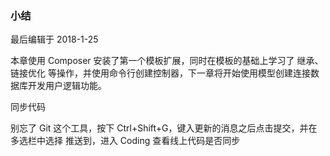 <div class="container-fluid">
    <div class="card card-cascade my-5 hoverable">
        <div class="view gradient-card-header indigo">
            <h3 class="h3-responsive">小结</h3>
            <p>最后编辑于 2018-1-25</p>
        </div>
        <div class="card-body">
            <p class="card-text">
                <span class="h4-responsive">
                    本章使用 Composer 安装了第一个模板扩展，同时在模板的基础上学习了 继承、链接优化 等操作，并使用命令行创建控制器，下一章将开始使用模型创建连接数据库开发用户逻辑功能。
                </span>
            </p>
        </div>
        <div class="card info-color z-depth-2">
            <div class="card-body">
                <p class="white-text mb-0 text-center">
                    同步代码
                </p>
            </div>
        </div>
        <div class="card-body">
            <p class="card-text">
                <span class="h4-responsive">
                    别忘了 Git 这个工具，按下 Ctrl+Shift+G，键入更新的消息之后点击提交，并在多选栏中选择 推送到，进入 Coding 查看线上代码是否同步
                </span>
            </p>
        </div>
    </div>
</div>